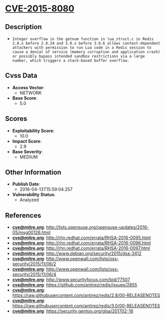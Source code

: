 
# [CVE-2015-8080](http://lists.opensuse.org/opensuse-updates/2016-05/msg00126.html)

## Description

- `Integer overflow in the getnum function in lua_struct.c in Redis 2.8.x before 2.8.24 and 3.0.x before 3.0.6 allows context-dependent attackers with permission to run Lua code in a Redis session to cause a denial of service (memory corruption and application crash) or possibly bypass intended sandbox restrictions via a large number, which triggers a stack-based buffer overflow.`

## Cvss Data

- **Access Vector**:
  - NETWORK
- **Base Score**:
  - 5.0

## Scores

- **Exploitability Score**:
  - 10.0
- **Impact Score**:
  - 2.9
- **Base Severity**:
  - MEDIUM

## Other Information

- **Publish Date**:
  - 2016-04-13T15:59:04.257
- **Vulnerability Status**:
  - Analyzed

## References

- **cve@mitre.org**: http://lists.opensuse.org/opensuse-updates/2016-05/msg00126.html
- **cve@mitre.org**: http://rhn.redhat.com/errata/RHSA-2016-0095.html
- **cve@mitre.org**: http://rhn.redhat.com/errata/RHSA-2016-0096.html
- **cve@mitre.org**: http://rhn.redhat.com/errata/RHSA-2016-0097.html
- **cve@mitre.org**: http://www.debian.org/security/2015/dsa-3412
- **cve@mitre.org**: http://www.openwall.com/lists/oss-security/2015/11/06/2
- **cve@mitre.org**: http://www.openwall.com/lists/oss-security/2015/11/06/4
- **cve@mitre.org**: http://www.securityfocus.com/bid/77507
- **cve@mitre.org**: https://github.com/antirez/redis/issues/2855
- **cve@mitre.org**: https://raw.githubusercontent.com/antirez/redis/2.8/00-RELEASENOTES
- **cve@mitre.org**: https://raw.githubusercontent.com/antirez/redis/3.0/00-RELEASENOTES
- **cve@mitre.org**: https://security.gentoo.org/glsa/201702-16
